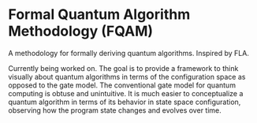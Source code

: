 # Formal Quantum Algorithm Methodology (FQAM)

A methodology for formally deriving quantum algorithms. Inspired by FLA. 

Currently being worked on. The goal is to provide a framework to think visually about quantum algorithms in terms of the configuration space as opposed to the gate model. The conventional gate model for quantum computing is obtuse and unintuitive. It is much easier to conceptualize a quantum algorithm in terms of its behavior in state space configuration, observing how the program state changes and evolves over time.